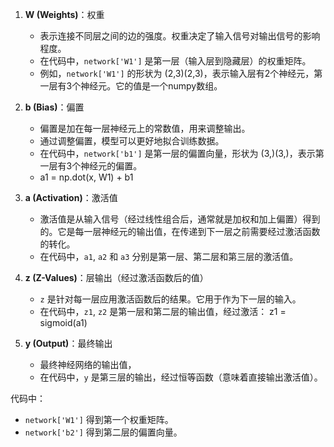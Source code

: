 1. **W (Weights)**：权重
    
    - 表示连接不同层之间的边的强度。权重决定了输入信号对输出信号的影响程度。
    - 在代码中，`network['W1']` 是第一层（输入层到隐藏层）的权重矩阵。
    - 例如，`network['W1']` 的形状为 (2,3)(2,3)，表示输入层有2个神经元，第一层有3个神经元。它的值是一个numpy数组。
2. **b (Bias)**：偏置
    
    - 偏置是加在每一层神经元上的常数值，用来调整输出。
    - 通过调整偏置，模型可以更好地拟合训练数据。
    - 在代码中，`network['b1']` 是第一层的偏置向量，形状为 (3,)(3,)，表示第一层有3个神经元的偏置。
    - a1 = np.dot(x, W1) + b1
1. **a (Activation)**：激活值
    
    - 激活值是从输入信号（经过线性组合后，通常就是加权和加上偏置）得到的。它是每一层神经元的输出值，在传递到下一层之前需要经过激活函数的转化。
    - 在代码中，`a1`, `a2` 和 `a3` 分别是第一层、第二层和第三层的激活值。
4. **z (Z-Values)**：层输出（经过激活函数后的值）
    
    - `z` 是针对每一层应用激活函数后的结果。它用于作为下一层的输入。
    - 在代码中，`z1`, `z2` 是第一层和第二层的输出值，经过激活： z1 = sigmoid(a1)
5. **y (Output)**：最终输出
    
    - 最终神经网络的输出值，
    - 在代码中，`y` 是第三层的输出，经过恒等函数（意味着直接输出激活值）。


代码中：
- `network['W1']` 得到第一个权重矩阵。
- `network['b2']` 得到第二层的偏置向量。